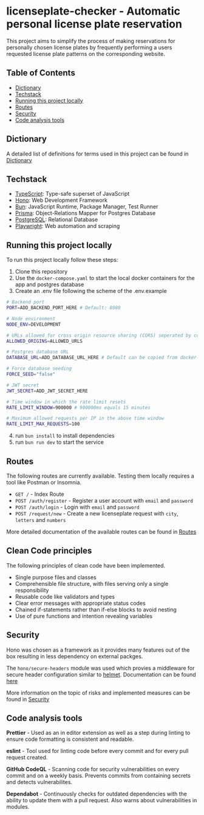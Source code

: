 # licenseplate-checker - Automatic personal license plate reservation

This project aims to simplify the process of making reservations for personally chosen license plates by
frequently performing a users requested license plate patterns on the corresponding website.

## Table of Contents

- [Dictionary](#dictionary)
- [Techstack](#techstack)
- [Running this project locally](#running-this-project-locally)
- [Routes](#routes)
- [Security](#security)
- [Code analysis tools](#code-analysis-tools)

## Dictionary

A detailed list of definitions for terms used in this project can be found in [Dictionary](./docs/Dictionary.md)

## Techstack

- [TypeScript](https://www.typescriptlang.org/): Type-safe superset of JavaScript
- [Hono](https://hono.dev/): Web Development Framework
- [Bun](https://bun.sh/): JavaScript Runtime, Package Manager, Test Runner
- [Prisma](https://www.prisma.io/): Object-Relations Mapper for Postgres Database
- [PostgreSQL](https://www.postgresql.org/): Relational Database
- [Playwright](https://playwright.dev/): Web automation and scraping

## Running this project locally

To run this project locally follow these steps:

1. Clone this repository
2. Use the `docker-compose.yaml` to start the local docker containers for the app and postgres database
3. Create an .env file following the scheme of the .env.example

```sh
# Backend port
PORT=ADD_BACKEND_PORT_HERE # Default: 8080

# Node environment
NODE_ENV=DEVELOPMENT

# URLs allowed for cross origin resource sharing (CORS) seperated by commas ','
ALLOWED_ORIGINS=ALLOWED_URLS

# Postgres database URL
DATABASE_URL=ADD_DATABASE_URL_HERE # Default can be copied from docker-compose.yml

# Force database seeding
FORCE_SEED="false"

# JWT secret
JWT_SECRET=ADD_JWT_SECRET_HERE

# Time window in which the rate limit resets
RATE_LIMIT_WINDOW=900000 # 900000ms equals 15 minutes

# Maximum allowed requests per IP in the above time window
RATE_LIMIT_MAX_REQUESTS=100

```

4. run `bun install` to install dependencies
5. run `bun run dev` to start the service

## Routes

The following routes are currently available.
Testing them locally requires a tool like Postman or Insomnia.

- `GET /` - Index Route
- `POST /auth/register` - Register a user account with `email` and `password`
- `POST /auth/login` - Login with `email` and `password`
- `POST /request/new` - Create a new licenseplate request with `city`, `letters` and `numbers`

More detailed documentation of the available routes can be found in [Routes](./docs/Routes.md)

## Clean Code principles

The following principles of clean code have been implemented.

- Single purpose files and classes
- Comprehensible file structure, with files serving only a single responsibility
- Reusable code like validators and types
- Clear error messages with appropriate status codes
- Chained if-statements rather than if-else blocks to avoid nesting
- Use of pure functions and intention revealing variables

## Security

Hono was chosen as a framework as it provides many features out of the box resulting in less dependency on external packges.

The `hono/secure-headers` module was used which provies a middleware for secure header configuration similar to [helmet](https://www.npmjs.com/package/helmet). Documentation can be found [here](https://hono.dev/docs/middleware/builtin/secure-headers#setting-content-security-policy)

More information on the topic of risks and implemented measures can be found in [Security](./docs/Security.md)

## Code analysis tools

**Prettier** - Used as an in editor extension as well as a step during linting to ensure code formatting is consistent and readable.

**eslint** - Tool used for linting code before every commit and for every pull request created.

**GitHub CodeQL** - Scanning code for security vulnerabilities on every commit and on a weekly basis. Prevents commits from containing secrets and detects vulnerabilites.

**Dependabot** - Continuously checks for outdated dependencies with the ability to update them with a pull request. Also warns about vulnerabilities in modules.
